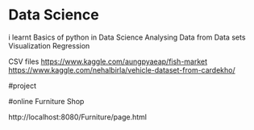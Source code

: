 # Data Science
i learnt Basics of python in Data Science
Analysing Data from Data sets
Visualization
Regression

CSV files
https://www.kaggle.com/aungpyaeap/fish-market
https://www.kaggle.com/nehalbirla/vehicle-dataset-from-cardekho/

#project


#online Furniture Shop

http://localhost:8080/Furniture/page.html
